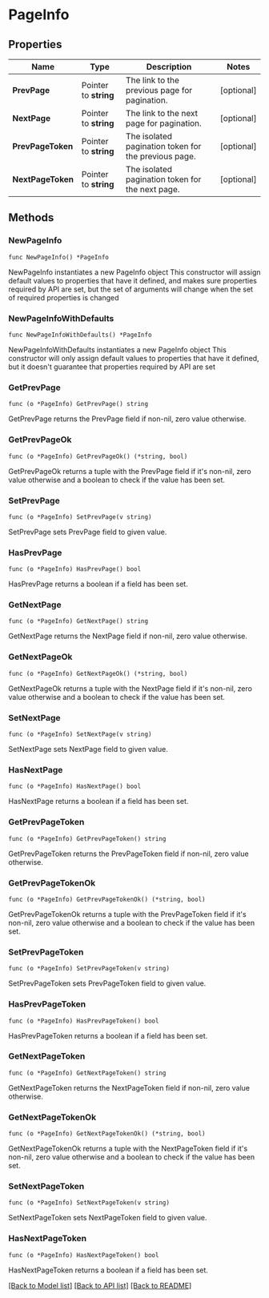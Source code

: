 # PageInfo

## Properties

Name | Type | Description | Notes
------------ | ------------- | ------------- | -------------
**PrevPage** | Pointer to **string** | The link to the previous page for pagination. | [optional] 
**NextPage** | Pointer to **string** | The link to the next page for pagination. | [optional] 
**PrevPageToken** | Pointer to **string** | The isolated pagination token for the previous page. | [optional] 
**NextPageToken** | Pointer to **string** | The isolated pagination token for the next page. | [optional] 

## Methods

### NewPageInfo

`func NewPageInfo() *PageInfo`

NewPageInfo instantiates a new PageInfo object
This constructor will assign default values to properties that have it defined,
and makes sure properties required by API are set, but the set of arguments
will change when the set of required properties is changed

### NewPageInfoWithDefaults

`func NewPageInfoWithDefaults() *PageInfo`

NewPageInfoWithDefaults instantiates a new PageInfo object
This constructor will only assign default values to properties that have it defined,
but it doesn't guarantee that properties required by API are set

### GetPrevPage

`func (o *PageInfo) GetPrevPage() string`

GetPrevPage returns the PrevPage field if non-nil, zero value otherwise.

### GetPrevPageOk

`func (o *PageInfo) GetPrevPageOk() (*string, bool)`

GetPrevPageOk returns a tuple with the PrevPage field if it's non-nil, zero value otherwise
and a boolean to check if the value has been set.

### SetPrevPage

`func (o *PageInfo) SetPrevPage(v string)`

SetPrevPage sets PrevPage field to given value.

### HasPrevPage

`func (o *PageInfo) HasPrevPage() bool`

HasPrevPage returns a boolean if a field has been set.

### GetNextPage

`func (o *PageInfo) GetNextPage() string`

GetNextPage returns the NextPage field if non-nil, zero value otherwise.

### GetNextPageOk

`func (o *PageInfo) GetNextPageOk() (*string, bool)`

GetNextPageOk returns a tuple with the NextPage field if it's non-nil, zero value otherwise
and a boolean to check if the value has been set.

### SetNextPage

`func (o *PageInfo) SetNextPage(v string)`

SetNextPage sets NextPage field to given value.

### HasNextPage

`func (o *PageInfo) HasNextPage() bool`

HasNextPage returns a boolean if a field has been set.

### GetPrevPageToken

`func (o *PageInfo) GetPrevPageToken() string`

GetPrevPageToken returns the PrevPageToken field if non-nil, zero value otherwise.

### GetPrevPageTokenOk

`func (o *PageInfo) GetPrevPageTokenOk() (*string, bool)`

GetPrevPageTokenOk returns a tuple with the PrevPageToken field if it's non-nil, zero value otherwise
and a boolean to check if the value has been set.

### SetPrevPageToken

`func (o *PageInfo) SetPrevPageToken(v string)`

SetPrevPageToken sets PrevPageToken field to given value.

### HasPrevPageToken

`func (o *PageInfo) HasPrevPageToken() bool`

HasPrevPageToken returns a boolean if a field has been set.

### GetNextPageToken

`func (o *PageInfo) GetNextPageToken() string`

GetNextPageToken returns the NextPageToken field if non-nil, zero value otherwise.

### GetNextPageTokenOk

`func (o *PageInfo) GetNextPageTokenOk() (*string, bool)`

GetNextPageTokenOk returns a tuple with the NextPageToken field if it's non-nil, zero value otherwise
and a boolean to check if the value has been set.

### SetNextPageToken

`func (o *PageInfo) SetNextPageToken(v string)`

SetNextPageToken sets NextPageToken field to given value.

### HasNextPageToken

`func (o *PageInfo) HasNextPageToken() bool`

HasNextPageToken returns a boolean if a field has been set.


[[Back to Model list]](../README.md#documentation-for-models) [[Back to API list]](../README.md#documentation-for-api-endpoints) [[Back to README]](../README.md)


